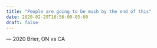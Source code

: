 ```yaml
---
title: "People are going to be mush by the end of this"
date: 2020-02-29T16:56:00-05:00
draft: false
---
```

— 2020 Brier, ON vs CA